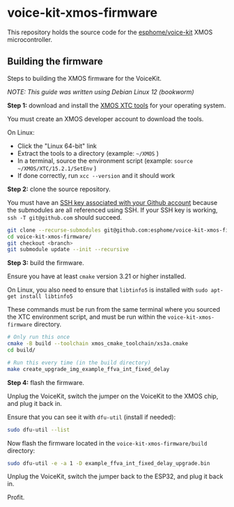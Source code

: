 # voice-kit-xmos-firmware

This repository holds the source code for the [esphome/voice-kit](https://github.com/esphome/voice-kit) XMOS microcontroller.

## Building the firmware

Steps to building the XMOS firmware for the VoiceKit.

_NOTE: This guide was written using Debian Linux 12 (bookworm)_

  

**Step 1:** download and install the [XMOS XTC tools](https://www.xmos.com/software-tools/) for your operating system.

You must create an XMOS developer account to download the tools.

On Linux:

*   Click the "Linux 64-bit" link
*   Extract the tools to a directory (example: `~/XMOS` )
*   In a terminal, source the environment script (example: `source ~/XMOS/XTC/15.2.1/SetEnv` )
*   If done correctly, run `xcc --version` and it should work

  

**Step 2:** clone the source repository.

You must have an [SSH key associated with your Github account](https://docs.github.com/en/authentication/connecting-to-github-with-ssh/adding-a-new-ssh-key-to-your-github-account) because the submodules are all referenced using SSH. If your SSH key is working, `ssh -T git@github.com` should succeed.

```bash
git clone --recurse-submodules git@github.com:esphome/voice-kit-xmos-firmware
cd voice-kit-xmos-firmware/
git checkout <branch>
git submodule update --init --recursive
```

  

**Step 3:** build the firmware.

Ensure you have at least `cmake` version 3.21 or higher installed.

On Linux, you also need to ensure that `libtinfo5` is installed with `sudo apt-get install libtinfo5`

These commands must be run from the same terminal where you sourced the XTC environment script, and must be run within the `voice-kit-xmos-firmware` directory.

```bash
# Only run this once
cmake -B build --toolchain xmos_cmake_toolchain/xs3a.cmake
cd build/

# Run this every time (in the build directory)
make create_upgrade_img_example_ffva_int_fixed_delay
```

  

**Step 4:** flash the firmware.

Unplug the VoiceKit, switch the jumper on the VoiceKit to the XMOS chip, and plug it back in.

Ensure that you can see it with `dfu-util` (install if needed):

```bash
sudo dfu-util --list
```

  

Now flash the firmware located in the `voice-kit-xmos-firmware/build` directory:

```bash
sudo dfu-util -e -a 1 -D example_ffva_int_fixed_delay_upgrade.bin
```

  

Unplug the VoiceKit, switch the jumper back to the ESP32, and plug it back in.

Profit.
